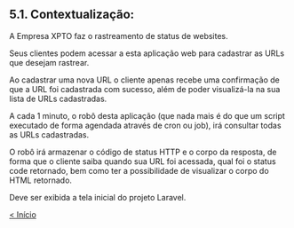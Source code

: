 ## 5.1. Contextualização:
A Empresa XPTO faz o rastreamento de status de websites.

Seus clientes podem acessar a esta aplicação web para cadastrar as URLs que desejam rastrear.

Ao cadastrar uma nova URL o cliente apenas recebe uma confirmação de que a URL foi cadastrada com sucesso, além de poder visualizá-la na sua lista de URLs cadastradas.

A cada 1 minuto, o robô desta aplicação (que nada mais é do que um script executado de forma agendada através de cron ou job), irá consultar todas as URLs cadastradas.

O robô irá armazenar o código de status HTTP e o corpo da resposta, de forma que o cliente saiba quando sua URL foi acessada, qual foi o status code retornado, bem como ter a possibilidade de visualizar o corpo do HTML retornado.

Deve ser exibida a tela inicial do projeto Laravel.

[< Início](../../README.md)
